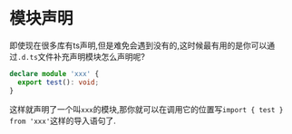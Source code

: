 # 模块声明

即使现在很多库有ts声明,但是难免会遇到没有的,这时候最有用的是你可以通过`.d.ts`文件补充声明模块怎么声明呢?

```ts
declare module 'xxx' {
  export test(): void;
}

```

这样就声明了一个叫`xxx`的模块,那你就可以在调用它的位置写`import { test } from 'xxx'`这样的导入语句了.